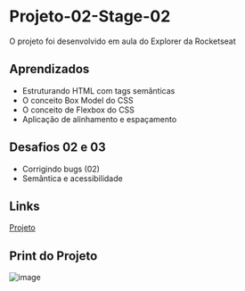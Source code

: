 # Projeto-02-Stage-02
O projeto foi desenvolvido em aula do Explorer da Rocketseat

## Aprendizados
* Estruturando HTML com tags semânticas
* O conceito Box Model do CSS
* O conceito de Flexbox do CSS
* Aplicação de alinhamento e espaçamento

## Desafios 02 e 03
* Corrigindo bugs (02)
* Semântica e acessibilidade

## Links
[Projeto](https://jonasncsantos.github.io/Projeto-02-Stage-02/)

## Print do Projeto
![image](https://user-images.githubusercontent.com/84877737/162649002-7e70053b-115f-48f7-9875-27e3d544188b.png)
